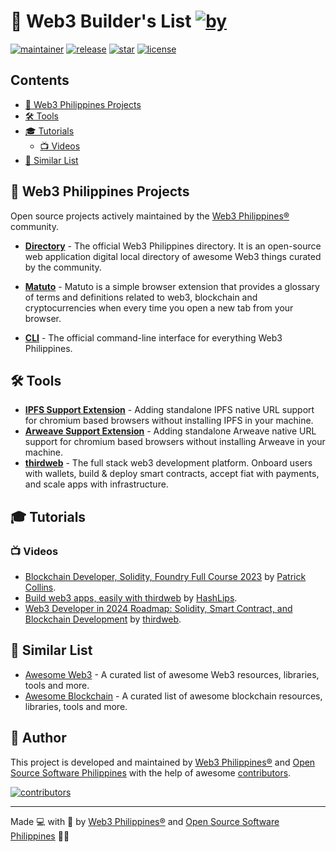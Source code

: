# 📃 Web3 Builder's List [![by](https://img.shields.io/badge/by-Web3%20Philippines-7b3fe4.svg?longCache=true&labelColor=181717&style=flat-square)](https://web3philippines.org) <!-- omit from toc -->

[![maintainer](https://img.shields.io/badge/maintainer-OSS%20Philippines-blue.svg?logo=github&labelColor=181717&longCache=true&style=flat-square)](https://ossph.org) [![release](https://img.shields.io/github/release/web3phlbuilders-list.svg?logo=github&labelColor=181717&color=green&style=flat-square)](https://github.com/web3phlbuilders-list/releases) [![star](https://img.shields.io/github/stars/web3phlbuilders-list.svg?&logo=github&labelColor=181717&color=yellow&style=flat-square)](https://github.com/web3phlbuilders-list/stargazers) [![license](https://img.shields.io/github/license/web3phlbuilders-list.svg?&logo=github&labelColor=181717&style=flat-square)](https://github.com/web3phlbuilders-list/blob/main/license)

## Contents <!-- omit from toc -->

- [💜 Web3 Philippines Projects](#-web3-philippines-projects)
- [🛠️ Tools](#️-tools)
- [🎓 Tutorials](#-tutorials)
  - [📺 Videos](#-videos)
- [📃 Similar List](#-similar-list)

## 💜 Web3 Philippines Projects

Open source projects actively maintained by the [Web3 Philippines®](https://web3philippines.org) community.

- **[Directory](https://github.com/web3philippines/directory)** - The official Web3 Philippines directory. It is an open-source web application digital local directory of awesome Web3 things curated by the community.

- **[Matuto](https://github.com/web3philippinesbuilders-list)** - Matuto is a simple browser extension that provides a glossary of terms and definitions related to web3, blockchain and cryptocurrencies when every time you open a new tab from your browser.

- **[CLI](https://github.com/Web3Philippines/cli)** - The official command-line interface for everything Web3 Philippines.

## 🛠️ Tools

- **[IPFS Support Extension](https://github.com/warengonzaga/ipfs-support-extension)** - Adding standalone IPFS native URL support for chromium based browsers without installing IPFS in your machine.
- **[Arweave Support Extension](https://github.com/warengonzaga/arweave-support-extension)** - Adding standalone Arweave native URL support for chromium based browsers without installing Arweave in your machine.
- **[thirdweb](https://thirdweb.com)** - The full stack web3 development platform. Onboard users with wallets, build & deploy smart contracts, accept fiat with payments, and scale apps with infrastructure.

## 🎓 Tutorials

### 📺 Videos

- [Blockchain Developer, Solidity, Foundry Full Course 2023](https://www.youtube.com/playlist?list=PL4Rj_WH6yLgWe7TxankiqkrkVKXIwOP42) by [Patrick Collins](https://twitter.com/PatrickAlphaC).
- [Build web3 apps, easily with thirdweb](https://www.youtube.com/playlist?list=PLvfQp12V0hS3tHI5-4olIYqH6LM8YWL63) by [HashLips](https://twitter.com/hashlipsnft).
- [Web3 Developer in 2024 Roadmap: Solidity, Smart Contract, and Blockchain Development](https://www.youtube.com/watch?v=jYEqoIeAoBg) by [thirdweb](https://twitter.com/thirdweb).

## 📃 Similar List

- [Awesome Web3](https://github.com/ahmet/awesome-web3) - A curated list of awesome Web3 resources, libraries, tools and more.
- [Awesome Blockchain](https://github.com/yjjnls/awesome-blockchain) - A curated list of awesome blockchain resources, libraries, tools and more.

## 📝 Author <!-- omit from toc -->

This project is developed and maintained by [Web3 Philippines®](https://web3philippines.org) and [Open Source Software Philippines](https://ossph.org) with the help of awesome [contributors](https://github.com/web3philippines/builders-list/graphs/contributors).

[![contributors](https://contrib.rocks/image?repo=web3philippines/builders-list)](https://github.com/web3philippines/builders-list/graphs/contributors)

---

Made 💻 with 💖 by [Web3 Philippines®](https://web3philippines.org) and [Open Source Software Philippines](https://ossph.org) 💜💙

<!--
Hashtags:
#web3philippines #web3ph #web3inph #web3inphilippines #web3 #blockchain #cryptocurrency #decentralized #opensource #ossph #builders #list #awesomelist #awesome #awesomeopensource #awesomeprojects #awesomepeople #awesomecommunity #awesomecontributors #awesomecontributors #contributors #contributions #contributionswelcome #contributionsarewelcome
->
